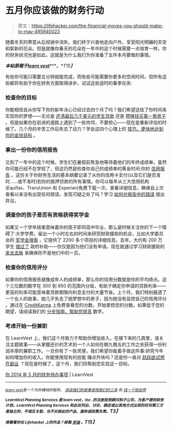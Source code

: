 # 五月你应该做的财务行动

> 原文：<https://lifehacker.com/the-financial-moves-you-should-make-in-may-495940023>

随着冬天的寒意从后视镜中消失，我们终于兴奋地走向户外，享受阳光明媚的天空和崭新的花朵。但是就像你春天的花朵在一年中的这个时候需要一点培育一样，你的财务状况也是如此。这就是为什么我们为你准备了五件本月要做的事情。



***本帖原载于***[***learn vest***](http://www.learnvest.com/knowledge-center/your-may-2014-financial-to-dos/)***。**T15】*

有些你可能只需要五分钟就能完成，而有些可能需要你更多的空闲时间，但所有这些都将有助于你在财务方面取得进步。试试这些适时的春季任务:

### 检查你的目标

你能相信自从你写下你的新年决心已经过去四个月了吗？我们希望这给了你时间来实现你的梦想——无论是 [还清最后几千美元的学生贷款](http://www.learnvest.com/2014/03/scared-to-pay-off-student-loans/) 还是 [攒够钱买第一套房子](http://www.learnvest.com/2014/04/how-much-can-i-afford-for-a-home/) 。但是如果你在前进的道路上遇到了一些坎坷，不要担心——现在是重新评估的时候了。几个月的辛苦工作后失去了动力？学会这四个心理上的 [技巧，更快地达到你的金钱目标](http://www.learnvest.com/2014/04/reach-money-goals-faster/) 。

### 拿出一份你的信用报告

又到了一年中的这个时候，学生们在暑假前焦急地等待着他们的年终成绩单。虽然你可能已经不在学校了，但这仍然是检查你自己的成绩单的黄金时间:你的 [信用报告](http://www.learnvest.com/knowledge-center/credit-reports-101/) 。这份关于你财务生活的基本纲要记录了从你的信用卡支付(以及它们是否准时……或不准时)到你的抵押贷款的所有事情。你可以每年从三大信用机构(Equifax、TransUnion 和 Experian)免费下载一次，查看详细信息，确保自上次查看以来没有出现任何错误。发现可疑之处了吗？学习 [如何对报告中的错误](https://lifehacker.com/how-can-i-remove-blemishes-from-my-credit-report-1401854733) 提出异议。

### 调查你的孩子是否有资格获得奖学金

如果又一个学年结束意味着你的孩子即将高中毕业，那么是时候关注你的下一个障碍了:大学学费。留出一个小时左右的时间来研究财政援助的机会，比如大学委员会的 [奖学金搜索](https://bigfuture.collegeboard.org/scholarship-search) ，它提供了 2200 多个项目的详细信息。去年，大约有 200 万学生 [错过了](http://www.learnvest.com/2014/03/millions-miss-out-on-college-aid-123/) 政府补助——仅仅是因为他们没有申请。现在就通过学习财政援助的 [来龙去脉](http://www.learnvest.com/knowledge-center/financial-aid-college/) 来确保你不是他们中的一员。

### 检查你的信用评分

如果你的信用报告就像成年人的成绩单，那么你的信用分数就是你的平均绩点。这个三位数的数字在 300 到 850 的范围内分级，有助于确定你申请的贷款利率——更高的利率可能意味着贷款期限内利息支付的大量节省。上个月，我们特别报道了一个女人的故事，她几乎失去了她梦想中的房子，因为她没有监控自己的信用评分 。通过在 [CreditKarma](https://www.creditkarma.com/) 上免费查看您的分数，开始掌控您的分数。如果低于您的期望，请阅读我们的 [分步指南，帮助您提高](http://www.learnvest.com/knowledge-center/i-want-to-monitor-and-improve-my-credit-score/) 数字。

### 考虑开始一份兼职

在 LearnVest 上，我们这个月致力于帮助你增加收入。在接下来的几周里，请关注主题故事——从掌握还价的艺术到一个人如何在朝九晚五的工作之余获得一份利润丰厚的兼职工作。一旦你有了一些灵感，我们希望你能着手做这件事:研究今年如何增加你的收入。你能使用现有的技能 赚点外快吗？还是你一直对 [跃跃欲试想在副业](https://lifehacker.com/how-to-start-a-side-project-without-quitting-your-day-j-868955823) ？现在是时候了，这个月，我们将帮助您实现这一目标。

[你 2014 年 5 月的财务待办事项](http://www.learnvest.com/knowledge-center/your-may-2014-financial-to-dos/) | LearnVest

* * *

[<small>*learn vest*</small>](https://www.learnvest.com/)<small>*是一个为你赚钱的程序。*</small> [<small>*阅读我们的故事*</small>](http://www.learnvest.com/category/life-and-money/)<small></small>*[<small>*使用我们的工具*</small>](https://www.learnvest.com/personal-financial-planning-program/#our-powerful-tools) <small>*和*</small> [<small>*找一个规划师*</small>](https://www.learnvest.com/s/lets-talk/)<small></small>*

***<small>LearnVest Planning Services 是 learn vest，Inc .的注册投资顾问和子公司，为客户提供财务计划。LearnVest Planning Services 和此处列出、讨论、确定或以其他方式出现的任何第三方是独立的，不相互关联，也不对彼此的产品、服务或政策负责。</small>T3】***

***<small>想看看你在 Lifehacker 上的作品？邮箱</small>* [*<small>安迪</small>*](mailto:andy@lifehacker.com) *<small>。</small>T15】***